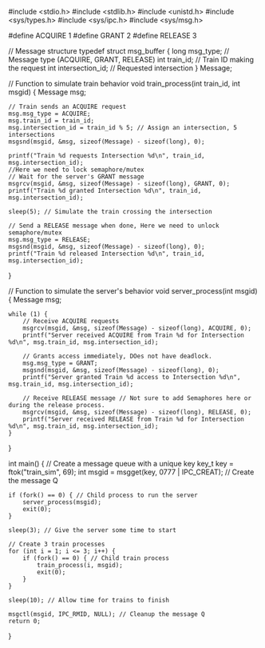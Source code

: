 #include <stdio.h>
#include <stdlib.h>
#include <unistd.h>
#include <sys/types.h>
#include <sys/ipc.h>
#include <sys/msg.h>

#define ACQUIRE 1
#define GRANT 2
#define RELEASE 3

// Message structure
typedef struct msg_buffer {
    long msg_type; // Message type (ACQUIRE, GRANT, RELEASE)
    int train_id;  // Train ID making the request
    int intersection_id; // Requested intersection
} Message;

// Function to simulate train behavior
void train_process(int train_id, int msgid) {
    Message msg;

    // Train sends an ACQUIRE request
    msg.msg_type = ACQUIRE;
    msg.train_id = train_id;
    msg.intersection_id = train_id % 5; // Assign an intersection, 5 intersections
    msgsnd(msgid, &msg, sizeof(Message) - sizeof(long), 0);
    
    printf("Train %d requests Intersection %d\n", train_id, msg.intersection_id);
    //Here we need to lock semaphore/mutex
    // Wait for the server's GRANT message
    msgrcv(msgid, &msg, sizeof(Message) - sizeof(long), GRANT, 0);
    printf("Train %d granted Intersection %d\n", train_id, msg.intersection_id);

    sleep(5); // Simulate the train crossing the intersection

    // Send a RELEASE message when done, Here we need to unlock semaphore/mutex 
    msg.msg_type = RELEASE;
    msgsnd(msgid, &msg, sizeof(Message) - sizeof(long), 0);
    printf("Train %d released Intersection %d\n", train_id, msg.intersection_id);
}

// Function to simulate the server's behavior
void server_process(int msgid) {
    Message msg;

    while (1) {
        // Receive ACQUIRE requests
        msgrcv(msgid, &msg, sizeof(Message) - sizeof(long), ACQUIRE, 0);
        printf("Server received ACQUIRE from Train %d for Intersection %d\n", msg.train_id, msg.intersection_id);

        // Grants access immediately, DOes not have deadlock.
        msg.msg_type = GRANT;
        msgsnd(msgid, &msg, sizeof(Message) - sizeof(long), 0);
        printf("Server granted Train %d access to Intersection %d\n", msg.train_id, msg.intersection_id);

        // Receive RELEASE message // Not sure to add Semaphores here or during the release process. 
        msgrcv(msgid, &msg, sizeof(Message) - sizeof(long), RELEASE, 0);
        printf("Server received RELEASE from Train %d for Intersection %d\n", msg.train_id, msg.intersection_id);
    }
}

int main() {
    // Create a message queue with a unique key
    key_t key = ftok("train_sim", 69);
    int msgid = msgget(key, 0777 | IPC_CREAT); // Create the message Q

    if (fork() == 0) { // Child process to run the server
        server_process(msgid);
        exit(0);
    }

    sleep(3); // Give the server some time to start

    // Create 3 train processes
    for (int i = 1; i <= 3; i++) {
        if (fork() == 0) { // Child train process
            train_process(i, msgid);
            exit(0);
        }
    }

    sleep(10); // Allow time for trains to finish

    msgctl(msgid, IPC_RMID, NULL); // Cleanup the message Q
    return 0;
}
